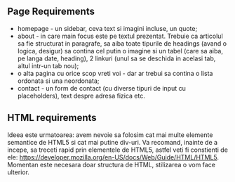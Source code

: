 ## Page Requirements
- homepage - un sidebar, ceva text si imagini incluse, un quote; 
- about - in care main focus este pe textul prezentat. Trebuie ca articolul sa fie structurat in paragrafe, sa aiba toate tipurile de headings (avand o logica, desigur) sa contina cel putin o imagine si un tabel (care sa aiba, pe langa date, heading), 2 linkuri (unul sa se deschida in acelasi tab, altul intr-un tab nou);
- o alta pagina cu orice scop vreti voi - dar ar trebui sa contina o lista ordonata si una neordonata;
- contact - un form de contact (cu diverse tipuri de input cu placeholders), text despre adresa fizica etc.

## HTML requirements
Ideea este urmatoarea: avem nevoie sa folosim cat mai multe elemente semantice de HTML5 si cat mai putine div-uri. Va recomand, inainte de a incepe, sa treceti rapid prin elementele de HTML5, astfel veti fi constienti de ele: https://developer.mozilla.org/en-US/docs/Web/Guide/HTML/HTML5. Momentan este necesara doar structura de HTML, stilizarea o vom face ulterior.
